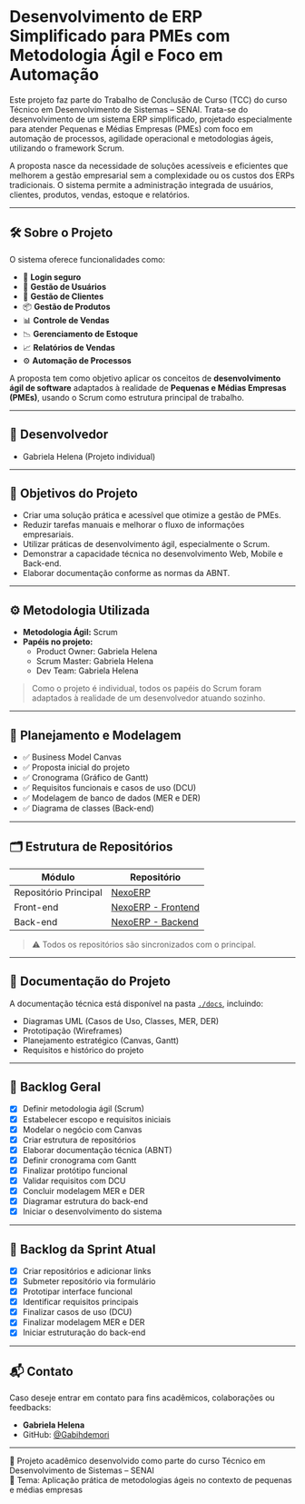 # Desenvolvimento de ERP Simplificado para PMEs com Metodologia Ágil e Foco em Automação

Este projeto faz parte do Trabalho de Conclusão de Curso (TCC) do curso Técnico em Desenvolvimento de Sistemas – SENAI.
Trata-se do desenvolvimento de um sistema ERP simplificado, projetado especialmente para atender Pequenas e Médias Empresas (PMEs) com foco em automação de processos, agilidade operacional e metodologias ágeis, utilizando o framework Scrum.

A proposta nasce da necessidade de soluções acessíveis e eficientes que melhorem a gestão empresarial sem a complexidade ou os custos dos ERPs tradicionais. O sistema permite a administração integrada de usuários, clientes, produtos, vendas, estoque e relatórios.

---

## 🛠️ Sobre o Projeto

O sistema oferece funcionalidades como:
- 🔐 **Login seguro**
- 👤 **Gestão de Usuários**
- 🤝 **Gestão de Clientes**
- 📦 **Gestão de Produtos**
- 📊 **Controle de Vendas**
- 📉 **Gerenciamento de Estoque**
- 📈 **Relatórios de Vendas**
- ⚙️ **Automação de Processos**

A proposta tem como objetivo aplicar os conceitos de **desenvolvimento ágil de software** adaptados à realidade de **Pequenas e Médias Empresas (PMEs)**, usando o Scrum como estrutura principal de trabalho.

---

## 👤 Desenvolvedor

- Gabriela Helena (Projeto individual)

---

## 🎯 Objetivos do Projeto

- Criar uma solução prática e acessível que otimize a gestão de PMEs.
- Reduzir tarefas manuais e melhorar o fluxo de informações empresariais.
- Utilizar práticas de desenvolvimento ágil, especialmente o Scrum.
- Demonstrar a capacidade técnica no desenvolvimento Web, Mobile e Back-end.
- Elaborar documentação conforme as normas da ABNT.

---

## ⚙️ Metodologia Utilizada

- **Metodologia Ágil:** Scrum  
- **Papéis no projeto:**  
  - Product Owner: Gabriela Helena  
  - Scrum Master: Gabriela Helena  
  - Dev Team: Gabriela Helena  

> Como o projeto é individual, todos os papéis do Scrum foram adaptados à realidade de um desenvolvedor atuando sozinho.

---

## 🧩 Planejamento e Modelagem

- ✅ Business Model Canvas
- ✅ Proposta inicial do projeto
- ✅ Cronograma (Gráfico de Gantt)
- ✅ Requisitos funcionais e casos de uso (DCU)
- ✅ Modelagem de banco de dados (MER e DER)
- ✅ Diagrama de classes (Back-end)

---

## 🗂 Estrutura de Repositórios

| Módulo        | Repositório                                                                 |
|---------------|------------------------------------------------------------------------------|
| Repositório Principal | [NexoERP](https://github.com/Gabihdemori/Sistema_agil_para_PMEs_TCC) |
| Front-end     | [NexoERP - Frontend](https://github.com/usuario/Sistema_agil_para_PMEs_TCC-frontend)   |
| Back-end      | [NexoERP - Backend](https://github.com/usuario/Sistema_agil_para_PMEs_TCC-backend)     |

> ⚠️ Todos os repositórios são sincronizados com o principal. 

---

## 📄 Documentação do Projeto

A documentação técnica está disponível na pasta [`./docs`](./docs.docx), incluindo:
- Diagramas UML (Casos de Uso, Classes, MER, DER)
- Prototipação (Wireframes)
- Planejamento estratégico (Canvas, Gantt)
- Requisitos e histórico do projeto

---

## 📌 Backlog Geral

- [x] Definir metodologia ágil (Scrum)
- [x] Estabelecer escopo e requisitos iniciais
- [x] Modelar o negócio com Canvas
- [x] Criar estrutura de repositórios
- [x] Elaborar documentação técnica (ABNT)
- [x] Definir cronograma com Gantt
- [x] Finalizar protótipo funcional
- [x] Validar requisitos com DCU
- [x] Concluir modelagem MER e DER
- [x] Diagramar estrutura do back-end
- [x] Iniciar o desenvolvimento do sistema

---

## 🔄 Backlog da Sprint Atual

- [x] Criar repositórios e adicionar links
- [x] Submeter repositório via formulário
- [x] Prototipar interface funcional
- [x] Identificar requisitos principais
- [x] Finalizar casos de uso (DCU)
- [x] Finalizar modelagem MER e DER
- [x] Iniciar estruturação do back-end

---

## 📬 Contato

Caso deseje entrar em contato para fins acadêmicos, colaborações ou feedbacks:
- **Gabriela Helena**
- GitHub: [@Gabihdemori](https://github.com/Gabihdemori)

---

📝 Projeto acadêmico desenvolvido como parte do curso Técnico em Desenvolvimento de Sistemas – SENAI  
📍 Tema: Aplicação prática de metodologias ágeis no contexto de pequenas e médias empresas

